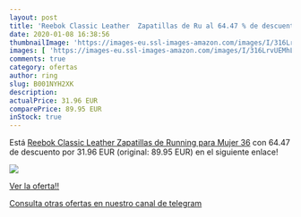 ```yaml
---
layout: post
title: 'Reebok Classic Leather  Zapatillas de Ru al 64.47 % de descuento'
date: 2020-01-08 16:38:56
thumbnailImage: 'https://images-eu.ssl-images-amazon.com/images/I/316LrvUEMhL._SL200_.jpg'
images: [ 'https://images-eu.ssl-images-amazon.com/images/I/316LrvUEMhL._SL200_.jpg' ]
comments: true
category: ofertas
author: ring
slug: B001NYH2XK
description:
actualPrice: 31.96 EUR
comparePrice: 89.95 EUR
inStock: true
---
```


Está [Reebok Classic Leather  Zapatillas de Running para Mujer  36](https://www.amazon.com/dp/B001NYH2XK/?tag=redken08-20) con 64.47 de descuento por 31.96 EUR (original: 89.95 EUR) en el siguiente enlace!

[![](https://images-eu.ssl-images-amazon.com/images/I/316LrvUEMhL._SL200_.jpg)](https://www.amazon.com/dp/B001NYH2XK/?tag=redken08-20)

[Ver la oferta!!](https://www.amazon.com/dp/B001NYH2XK/?tag=redken08-20)

[Consulta otras ofertas en nuestro canal de telegram](https://t.me/s/ofertas25)
